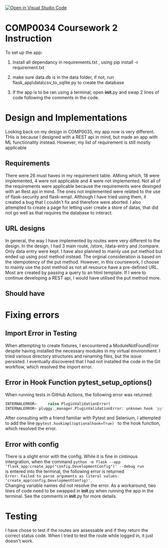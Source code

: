 [![Open in Visual Studio Code](https://classroom.github.com/assets/open-in-vscode-c66648af7eb3fe8bc4f294546bfd86ef473780cde1dea487d3c4ff354943c9ae.svg)](https://classroom.github.com/online_ide?assignment_repo_id=10363836&assignment_repo_type=AssignmentRepo)
# COMP0034 Coursework 2 Instruction

To set up the app:

1. Install all dependancy in requirements.txt , using pip install -r requirement.txt

2. make sure data.db is in the data folder, if not, run flask_app\data\csv_to_sqlite.py to create the database

3. If the app is to be ran using a terminal, open __init__.py and swap 2 lines of code
   following the comments in the code.


# Design and Implementations
Looking back on my design in COMP0035, my app now is very different. THis is because I designed with a REST api in mind, but made an app with ML functionality instead. However, my list of requirement is still mostly applicable
## Requirements
There were 26 must haves in my requirement table. AMong which, 18 were implemented, 4 were not applicable and 4 were not implemented. 
Not all of the requirements were applicable because the requirements were desinged with an Rest api in mind.
The ones not implemented were related to the use of flask-security and flask-email. Although I have tried using them, it created a bug that I couldn't fix and therefore were aborted.
I also attempted to create a page for letting user create a store of datas, that did not go well as that requires the database to interact.
## URL designs
In general, the way I have implemented by routes were very different to the design. In the design, I had 3 main route, /store, /data-entry and /compare. Only data entry were kept. I have also planned to mainly use put method but ended up using post method instead. The orginal consideration is based on the idempotency of the put method. However, in this coursework, I choose to mainly use the post method as not all resource have a pre-defined URL. Most are created by passing a query to an html template. If I were to continue developing a REST api, I would have utilised the put method more.
## Should have
# Fixing errors
## Import Error in Testing
When attempting to create fixtures, I encountered a ModuleNotFoundError despite having installed the necessary modules in my virtual environment. I tried various directory structures and renaming files, but the issue persisted. I eventually discovered that I had not installed the code in the Git workflow, which resolved the import error.
## Error in Hook Function pytest_setup_options()
When running tests in GitHub Actions, the following error was returned:

``` python
INTERNALERROR>     raise PluginValidationError(
INTERNALERROR> pluggy._manager.PluginValidationError: unknown hook 'pytest_setup_options' in plugin <module 'conftest' from '/home/runner/work/comp0034-cw2-i-JocelynS371/comp0034-cw2-i-JocelynS371/tests/conftest.py'>
```

After consulting with a friend familiar with Pytest and Selenium, I attempted to add the line 
`@pytest.hookimpl(optionalhook=True) `
to the hook function, which resolved the error.  
## Error with config
There is a slight error with the config. While it is fine in cintinous intergration, when the command
`python -m flask --app 'flask_app:create_app("config.DevelopmentConfig")' --debug run`    
is entered into the terminal, the following error is returned   
`Error: Failed to parse arguments as literal values: 'create_app(config.DevelopmentConfig)'.   `   
Changing variable names did not resolve the error. As a workaround, two lines of code need to be swapped in __init__.py when running the app in the terminal. See the comments in __init__.py for more details.

# Testing
I have chose to test if the routes are assessable and if they return the correct status code. When I tried to test the route while logged in, it just doesn't work. 







